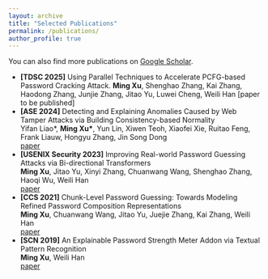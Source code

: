 ```yaml
---
layout: archive
title: "Selected Publications"
permalink: /publications/
author_profile: true
---
```

You can also find more publications on [Google Scholar](https://scholar.google.com/citations?hl=en&user=7zMod48AAAAJ).

- **[TDSC 2025]** Using Parallel Techniques to Accelerate PCFG-based Password Cracking Attack. **Ming Xu**, Shenghao Zhang, Kai Zhang, Haodong Zhang, Junjie Zhang, Jitao Yu, Luwei Cheng, Weili Han [paper to be published]
- **[ASE 2024]** Detecting and Explaining Anomalies Caused by Web Tamper Attacks via Building Consistency-based Normality <br>
  Yifan Liao\*, **Ming Xu\***, Yun Lin, Xiwen Teoh, Xiaofei Xie, Ruitao Feng, Frank Liauw, Hongyu Zhang, Jin Song Dong   
  [paper](https://jasonbourne1998.github.io/data/ASE24.pdf)
- **[USENIX Security 2023]** Improving Real-world Password Guessing Attacks via Bi-directional Transformers <br>
  **Ming Xu**, Jitao Yu, Xinyi Zhang, Chuanwang Wang, Shenghao Zhang, Haoqi Wu, Weili Han <br>
  [paper](https://www.usenix.org/conference/usenixsecurity23/presentation/xu-ming)
- **[CCS 2021]** Chunk-Level Password Guessing: Towards Modeling Refined Password Composition Representations <br>
  **Ming Xu**, Chuanwang Wang, Jitao Yu, Juejie Zhang, Kai Zhang, Weili Han <br> [paper](https://dl.acm.org/doi/10.1145/3460120.3484743)
- **[SCN 2019]** An Explainable Password Strength Meter Addon via Textual Pattern Recognition <br>
   **Ming Xu**, Weili Han <br> [paper](https://www.hindawi.com/journals/scn/2019/5184643/)


